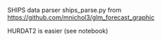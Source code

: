SHIPS data parser ships_parse.py from https://github.com/mnichol3/glm_forecast_graphic

HURDAT2 is easier (see notebook) 

